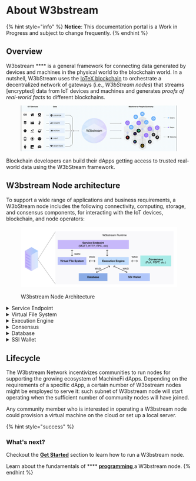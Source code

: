 # About W3bstream

{% hint style="info" %}
**Notice**: This documentation portal is a Work in Progress and subject to change frequently.
{% endhint %}

## Overview

W3bstream **** is a general framework for connecting data generated by devices and machines in the physical world to the blockchain world. In a nutshell, W3bStream uses the [IoTeX blockchain](https://docs.iotex.io) to orchestrate a decentralized network of gateways (i.e., _W3bStream nodes_) that streams \[encrypted] data from IoT devices and machines and generates _proofs of real-world facts_ to different blockchains.&#x20;

<figure><img src=".gitbook/assets/w3bstream-animation.gif" alt=""><figcaption></figcaption></figure>

Blockchain developers can build their dApps getting access to trusted real-world data using the W3bStream framework.

## W3bstream Node architecture

To support a wide range of applications and business requirements, a W3bStream node includes the following connectivity, computing, storage, and consensus components, for interacting with the IoT devices, blockchain, and node operators:

<figure><img src=".gitbook/assets/image (1) (4).png" alt=""><figcaption><p>W3bstream Node Architecture</p></figcaption></figure>

<details>

<summary>Service Endpoint</summary>

The service endpoint implements a number of communication protocols (e.g., MQTT, HTTP, RPC, etc.) to communicate with smart devices, blockchain, and node operators.

</details>

<details>

<summary>Virtual File System</summary>

The virtual file system is used to store a business program (i.e., WebAssembly modules that implement the business logic of a specific MachineFi application) as well as intermediate computation results**.**

</details>

<details>

<summary>Execution Engine</summary>

The W3bstream execution engine runs the pre-defined business logic that process incoming data from smart devices, blockchain events, and more. The execution engine is based on a WebAssembly VM and the WASI interface, and it can run multiple WASM modules in parallel.

</details>

<details>

<summary>Consensus</summary>

The consensus module implements a number of consensus algorithms (e.g., Proof of Authority -PoA, Practical Byzantine Fault Tolerance – PBFT, etc…) for realizing a decentralized W3bStream network.

</details>

<details>

<summary>Database</summary>

The database component represents an abstract storage interface and its goal is to serve as the long term storage of the raw/encrypted data received from smart devices. Different storage implementations can be plugged in: from a simple local relational database, to a decentralized storage solution like IPFS. Data retention policies can also be configured for this module, depending on the application needs.

</details>

<details>

<summary>SSI Wallet</summary>

The SSI wallet implements decentralized identifiers and verifiable credentials-related functionalities for managing identities in a W3bstream node.

</details>

## Lifecycle

The W3bstream Network incentivizes communities to run nodes for supporting the growing ecosystem of MachineFi dApps. Depending on the requirements of a specific dApp, a certain number of W3bstream nodes might be employed to serve it: such subnet of W3bstream node will start operating when the sufficient number of community nodes will have joined.

Any community member who is interested in operating a W3bstream node could provision a virtual machine on the cloud or set up a local server.



{% hint style="success" %}
### What's next?

Checkout the [**Get Started**](sending-iot-data/get-started.md) section to learn how to run a W3bstream node.

Learn about the fundamentals of **** [**programming** ](applets-development/basic-concepts/)a W3bstream node.
{% endhint %}

